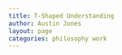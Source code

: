 ```yaml
---
title: T-Shaped Understanding
author: Austin Jones
layout: page
categories: philosophy work
---
```

